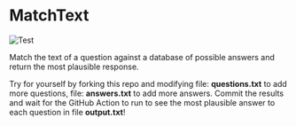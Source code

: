 # MatchText

![Test](https://github.com/philiprbrenan/matchText/workflows/Test/badge.svg)

Match the text of a question against a database of possible answers and return
the most plausible response.

Try for yourself by forking this repo and modifying file: **questions.txt** to
add more questions, file: **answers.txt** to add more answers. Commit the
results and wait for the GitHub Action to run to see the most plausible answer
to each question in file **output.txt**!
